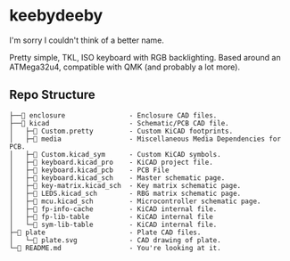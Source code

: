 # keebydeeby

I'm sorry I couldn't think of a better name.

Pretty simple, TKL, ISO keyboard with RGB backlighting. Based around an
ATMega32u4, compatible with QMK (and probably a lot more).

## Repo Structure

```
├──📁 enclosure                - Enclosure CAD files.
├──📁 kicad                    - Schematic/PCB CAD file.
│   ├─📁 Custom.pretty         - Custom KiCAD footprints.
│   ├─📁 media                 - Miscellaneous Media Dependencies for PCB.
│   ├─📄 Custom.kicad_sym      - Custom KiCAD symbols.
│   ├─📄 keyboard.kicad_pro    - KiCAD project file.
│   ├─📄 keyboard.kicad_pcb    - PCB File
│   ├─📄 keyboard.kicad_sch    - Master schematic page.
│   ├─📄 key-matrix.kicad_sch  - Key matrix schematic page.
│   ├─📄 LEDS.kicad_sch        - RBG matrix schematic page.
│   ├─📄 mcu.kicad_sch         - Microcontroller schematic page.
│   ├─📄 fp-info-cache         - KiCAD internal file.
│   ├─📄 fp-lib-table          - KiCAD internal file
│   └─📄 sym-lib-table         - KiCAD internal file.
├─📁 plate                     - Plate CAD files.
│   └─📄 plate.svg             - CAD drawing of plate.
└─📄 README.md                 - You're looking at it.
```
